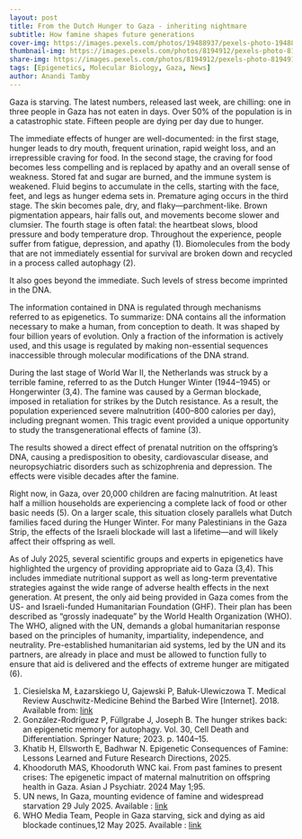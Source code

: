 ```yaml
---
layout: post
title: From the Dutch Hunger to Gaza - inheriting nightmare
subtitle: How famine shapes future generations
cover-img: https://images.pexels.com/photos/19488937/pexels-photo-19488937.jpeg
thumbnail-img: https://images.pexels.com/photos/8194912/pexels-photo-8194912.jpeg
share-img: https://images.pexels.com/photos/8194912/pexels-photo-8194912.jpeg
tags: [Epigenetics, Molecular Biology, Gaza, News]
author: Anandi Tamby
---
```


Gaza is starving. The latest numbers, released last week, are chilling: one in three people in Gaza has not eaten in days. Over 50% of the population is in a catastrophic state. Fifteen people are dying per day due to hunger.

The immediate effects of hunger are well-documented: in the first stage, hunger leads to dry mouth, frequent urination, rapid weight loss, and an irrepressible craving for food. In the second stage, the craving for food becomes less compelling and is replaced by apathy and an overall sense of weakness. Stored fat and sugar are burned, and the immune system is weakened. Fluid begins to accumulate in the cells, starting with the face, feet, and legs as hunger edema sets in. Premature aging occurs in the third stage. The skin becomes pale, dry, and flaky—parchment-like. Brown pigmentation appears, hair falls out, and movements become slower and clumsier. The fourth stage is often fatal: the heartbeat slows, blood pressure and body temperature drop. Throughout the experience, people suffer from fatigue, depression, and apathy (1). Biomolecules from the body that are not immediately essential for survival are broken down and recycled in a process called autophagy (2).

It also goes beyond the immediate. Such levels of stress become imprinted in the DNA.

The information contained in DNA is regulated through mechanisms referred to as epigenetics. To summarize: DNA contains all the information necessary to make a human, from conception to death. It was shaped by four billion years of evolution. Only a fraction of the information is actively used, and this usage is regulated by making non-essential sequences inaccessible through molecular modifications of the DNA strand.

During the last stage of World War II, the Netherlands was struck by a terrible famine, referred to as the Dutch Hunger Winter (1944–1945) or Hongerwinter (3,4). The famine was caused by a German blockade, imposed in retaliation for strikes by the Dutch resistance. As a result, the population experienced severe malnutrition (400–800 calories per day), including pregnant women. This tragic event provided a unique opportunity to study the transgenerational effects of famine (3).

The results showed a direct effect of prenatal nutrition on the offspring’s DNA, causing a predisposition to obesity, cardiovascular disease, and neuropsychiatric disorders such as schizophrenia and depression. The effects were visible decades after the famine.

Right now, in Gaza, over 20,000 children are facing malnutrition. At least half a million households are experiencing a complete lack of food or other basic needs (5). On a larger scale, this situation closely parallels what Dutch families faced during the Hunger Winter. For many Palestinians in the Gaza Strip, the effects of the Israeli blockade will last a lifetime—and will likely affect their offspring as well.

As of July 2025, several scientific groups and experts in epigenetics have highlighted the urgency of providing appropriate aid to Gaza (3,4). This includes immediate nutritional support as well as long-term preventative strategies against the wide range of adverse health effects in the next generation. At present, the only aid being provided in Gaza comes from the US- and Israeli-funded Humanitarian Foundation (GHF). Their plan has been described as “grossly inadequate” by the World Health Organization (WHO). The WHO, aligned with the UN, demands a global humanitarian response based on the principles of humanity, impartiality, independence, and neutrality. Pre-established humanitarian aid systems, led by the UN and its partners, are already in place and must be allowed to function fully to ensure that aid is delivered and the effects of extreme hunger are mitigated (6).



1.	Ciesielska M, Łazarskiego U, Gajewski P, Bałuk-Ulewiczowa T. Medical Review Auschwitz-Medicine Behind the Barbed Wire [Internet]. 2018. Available from: [link](https://www.researchgate.net/publication/344161872)
2.	González-Rodríguez P, Füllgrabe J, Joseph B. The hunger strikes back: an epigenetic memory for autophagy. Vol. 30, Cell Death and Differentiation. Springer Nature; 2023. p. 1404–15. 
3.	Khatib H, Ellsworth E, Badhwar N. Epigenetic Consequences of Famine: Lessons Learned and Future Research Directions, 2025.
4.	Khoodoruth MAS, Khoodoruth WNC kai. From past famines to present crises: The epigenetic impact of maternal malnutrition on offspring health in Gaza. Asian J Psychiatr. 2024 May 1;95. 
5.	 UN news, In Gaza, mounting evidence of famine and widespread starvation 29 July 2025. Available : [link](https://news.un.org/en/story/2025/07/1165517)
6. 	WHO Media Team, People in Gaza starving, sick and dying as aid blockade continues,12 May 2025.  Available : [link](https://www.who.int/news/item/12-05-2025-people-in-gaza-starving--sick-and-dying-as-aid-blockade-continues)
